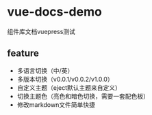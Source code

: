 # vue-docs-demo
组件库文档vuepress测试

## feature
- 多语言切换（中/英）
- 多版本切换（v0.0.1/v0.0.2/v1.0.0）
- 自定义主题（eject默认主题来自定义）
- 切换主题色（亮色和暗色切换，需要一套配色板）
- 修改markdown文件简单快捷
